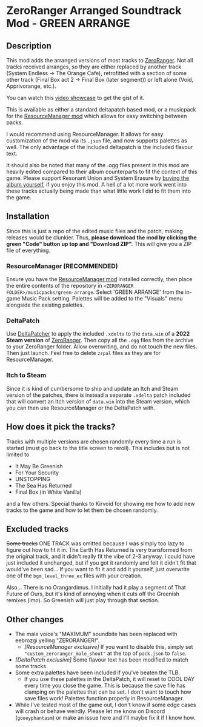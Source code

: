 # ZeroRanger Arranged Soundtrack Mod - GREEN ARRANGE

## Description

This mod adds the arranged versions of most tracks to [ZeroRanger](https://store.steampowered.com/app/809020/ZeroRanger/). Not all tracks received arranges, so they are either replaced by another track (System Endless -> The Orange Cafe), retrofitted with a section of some other track (Final Box act 2 -> Final Box (later segment)) or left alone (Void, Apprivorange, etc.).

You can watch this [video showcase](https://youtu.be/PsD7ZGAG230) to get the gist of it.

This is available as either a standard deltapatch based mod, or a musicpack for the [ResourceManager mod](https://juliascythe.net/2024/10/04/resource-manager.html) which allows for easy switching between packs.

I would recommend using ResourceManager. It allows for easy customization of the mod via its `.json` file, and now supports palettes as well. The only advantage of the included deltapatch is the included flavour text.

It should also be noted that many of the .ogg files present in this mod are heavily edited compared to their album counterparts to fit the context of this game. Please support Resonant Union and System Erasure by [buying the album yourself](https://resonantunion.bandcamp.com/album/zeroranger-arranged-album-green-arrange), if you enjoy this mod. A hell of a lot more work went into these tracks actually being made than what little work I did to fit them into the game.

## Installation

Since this is just a repo of the edited music files and the patch, making releases would be clunkier. Thus, **please download the mod by clicking the green "Code" button up top and "Download ZIP".** This will give you a ZIP file of everything. 

### ResourceManager (RECOMMENDED)

Ensure you have the [ResourceManager mod](https://juliascythe.net/2024/10/04/resource-manager.html) installed correctly, then place the entire contents of the repository in `<ZERORANGER FOLDER>/musicpacks/green-arrange`. Select 'GREEN ARRANGE' from the in-game Music Pack setting. Palettes will be added to the "Visuals" menu alongside the existing palettes.

### DeltaPatch

Use [DeltaPatcher](https://github.com/marco-calautti/DeltaPatcher) to apply the included `.xdelta` to the `data.win` of a **2022 Steam version** of [ZeroRanger](https://store.steampowered.com/app/809020/ZeroRanger/). Then copy all the `.ogg` files from the archive to your ZeroRanger folder. Allow overwriting, and do not touch the new files. Then just launch. Feel free to delete `zrpal` files as they are for ResourceManager.

### Itch to Steam

Since it is kind of cumbersome to ship and update an Itch and Steam version of the patches, there is instead a separate `.xdelta` patch included that will convert an Itch version of `data.win` into the Steam version, which you can then use ResourceManager or the DeltaPatch with.

## How does it pick the tracks?

Tracks with multiple versions are chosen randomly every time a run is started (must go back to the title screen to reroll). This includes but is not limited to

- It May Be Greenish
- For Your Security
- UNSTOPPING
- The Sea Has Returned
- Final Box (in White Vanilla)

and a few others. Special thanks to Kirvoid for showing me how to add new tracks to the game and how to let them be chosen randomly.

## Excluded tracks

~~Some tracks~~ ONE TRACK was omitted because I was simply too lazy to figure out how to fit it in. The Earth Has Returned is very transformed from the original track, and it didn't really fit the vibe of 2-3 anyway. I could have just included it unchanged, but if you got it randomly and felt it didn't fit that would've been sad... If you want to fit it and add it yourself, just overwrite one of the `bgm_level_three_ex` files with your creation.

Also... There is no Orangardimus. I initially had it play a segment of That Future of Ours, but it's kind of annoying when it cuts off the Greenish remixes (imo). So Greenish will just play through that section.

## Other changes

- The male voice's "MAXIMUM" soundbite has been replaced with eebrozgi yelling "ZERORANGER!".
    - *[ResourceManager exclusive]* If you want to disable this, simply set `"custom_zeroranger_male_shout"` at the top of `pack.json` to `false`.
- *[DeltaPatch exclusive]* Some flavour text has been modified to match some tracks.
- Some extra palettes have been included if you've beaten the TLB.
    - If you use these palettes in the DeltaPatch, it will reset to COOL DAY every time you close the game. This is because the save file has clamping on the palettes that can be set. I don't want to touch how save files work! Palettes function properly in ResourceManager.
- While I've tested most of the game out, I don't know if some edge cases will crash or behave weirdly. Please let me know on Discord (`gooeyphantasm`) or make an issue here and I'll maybe fix it if I know how.
